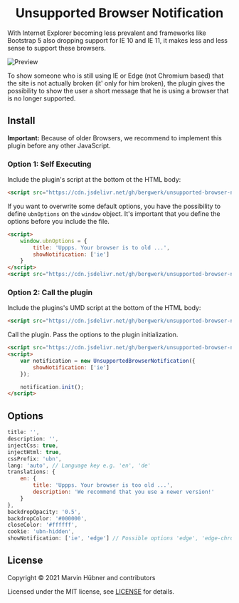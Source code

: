 <div align="center">
<h1>Unsupported Browser Notification</h1>
</div>

With Internet Explorer becoming less prevalent and frameworks like Bootstrap 5 also dropping support for IE 10 and IE 11, it makes less and less sense to support these browsers.

![Preview](https://repository-images.githubusercontent.com/332002700/cdca1480-5cde-11eb-97fe-bc23db006b7e)

To show someone who is still using IE or Edge (not Chromium based) that the site is not actually broken (it' only for him broken), the plugin gives the possibility to show the user a short message that he is using a browser that is no longer supported.

## Install

**Important:** Because of older Browsers, we recommend to implement this plugin before any other JavaScript.

### Option 1: Self Executing

Include the plugin's script at the bottom ot the HTML body: 

```html
<script src="https://cdn.jsdelivr.net/gh/bergwerk/unsupported-browser-notification@1.0.0-alpha.1/dist/notification.js"></script>
```

If you want to overwrite some default options, you have the possibility to define `ubnOptions` on the `window` object.
It's important that you define the options before you include the file.

```html
<script>
    window.ubnOptions = {
        title: 'Uppps. Your browser is to old ...',
        showNotification: ['ie']
    }
</script>
<script src="https://cdn.jsdelivr.net/gh/bergwerk/unsupported-browser-notification@1.0.0-alpha.1/dist/notification.js"></script>
```

### Option 2: Call the plugin

Include the plugins's UMD script at the bottom of the HTML body:
```html
<script src="https://cdn.jsdelivr.net/gh/bergwerk/unsupported-browser-notification@1.0.0-alpha.1/dist/notification.umd.js"></script>
```

Call the plugin. Pass the options to the plugin initialization.
```html
<script src="https://cdn.jsdelivr.net/gh/bergwerk/unsupported-browser-notification@1.0.0-alpha.1/dist/notification.umd.js"></script>
<script>
    var notification = new UnsupportedBrowserNotification({
        showNotification: ['ie']
    });

    notification.init();
</script>
```

## Options

```js
title: '',
description: '',
injectCss: true,
injectHtml: true,
cssPrefix: 'ubn',
lang: 'auto', // Language key e.g. 'en', 'de'
translations: {
    en: {
        title: 'Uppps. Your browser is too old ...',
        description: 'We recommend that you use a newer version!'
    }
},
backdropOpacity: '0.5',
backdropColor: '#000000',
closeColor: '#ffffff',
cookie: 'ubn-hidden',
showNotification: ['ie', 'edge'] // Possible options 'edge', 'edge-chromium', 'opera', 'chrome', 'ie', 'firefox', 'safari'
```

## License

Copyright © 2021 Marvin Hübner and contributors

Licensed under the MIT license, see [LICENSE](LICENSE) for details.
